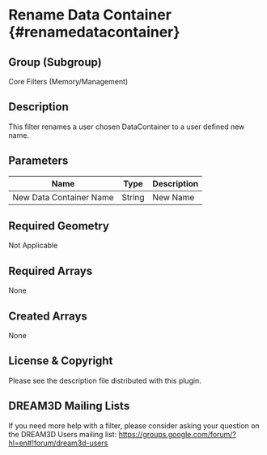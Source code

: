 Rename Data Container {#renamedatacontainer}
=====

## Group (Subgroup) ##
Core Filters (Memory/Management)

## Description ##
This filter renames a user chosen DataContainer to a user defined new name.

## Parameters ##
| Name | Type | Description |
|------|------| ----------- |
| New Data Container Name| String | New Name |

## Required Geometry ##
Not Applicable

## Required Arrays ##
None

## Created Arrays ##
None

## License & Copyright ##

Please see the description file distributed with this plugin.

## DREAM3D Mailing Lists ##

If you need more help with a filter, please consider asking your question on the DREAM3D Users mailing list:
https://groups.google.com/forum/?hl=en#!forum/dream3d-users

